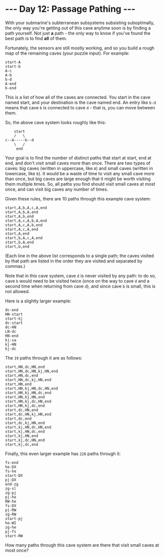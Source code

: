 # --- Day 12: Passage Pathing ---

With your submarine's subterranean subsystems subsisting suboptimally, the only way you're getting out of this cave anytime soon is by finding a path yourself. Not just **a** path - the only way to know if you've found the best path is to find **all** of them.

Fortunately, the sensors are still mostly working, and so you build a rough map of the remaining caves (your puzzle input). For example:

	start-A
	start-b
	A-c
	A-b
	b-d
	A-end
	b-end

This is a list of how all of the caves are connected. You start in the cave named start, and your destination is the cave named end. An entry like `b-d` means that cave `b` is connected to cave `d` - that is, you can move between them.

So, the above cave system looks roughly like this:

	    start
	    /   \
	c--A-----b--d
	    \   /
	     end

Your goal is to find the number of distinct paths that start at start, end at end, and don't visit small caves more than once. There are two types of caves: big caves (written in uppercase, like `A`) and small caves (written in lowercase, like `b`). It would be a waste of time to visit any small cave more than once, but big caves are large enough that it might be worth visiting them multiple times. So, all paths you find should visit small caves at most once, and can visit big caves any number of times.

Given these rules, there are 10 paths through this example cave system:

	start,A,b,A,c,A,end
	start,A,b,A,end
	start,A,b,end
	start,A,c,A,b,A,end
	start,A,c,A,b,end
	start,A,c,A,end
	start,A,end
	start,b,A,c,A,end
	start,b,A,end
	start,b,end

(Each line in the above list corresponds to a single path; the caves visited by that path are listed in the order they are visited and separated by commas.)

Note that in this cave system, cave `d` is never visited by any path: to do so, cave `b` would need to be visited twice (once on the way to cave `d` and a second time when returning from cave `d`), and since cave `b` is small, this is not allowed.

Here is a slightly larger example:

	dc-end
	HN-start
	start-kj
	dc-start
	dc-HN
	LN-dc
	HN-end
	kj-sa
	kj-HN
	kj-dc

The `19` paths through it are as follows:

	start,HN,dc,HN,end
	start,HN,dc,HN,kj,HN,end
	start,HN,dc,end
	start,HN,dc,kj,HN,end
	start,HN,end
	start,HN,kj,HN,dc,HN,end
	start,HN,kj,HN,dc,end
	start,HN,kj,HN,end
	start,HN,kj,dc,HN,end
	start,HN,kj,dc,end
	start,dc,HN,end
	start,dc,HN,kj,HN,end
	start,dc,end
	start,dc,kj,HN,end
	start,kj,HN,dc,HN,end
	start,kj,HN,dc,end
	start,kj,HN,end
	start,kj,dc,HN,end
	start,kj,dc,end

Finally, this even larger example has `226` paths through it:

	fs-end
	he-DX
	fs-he
	start-DX
	pj-DX
	end-zg
	zg-sl
	zg-pj
	pj-he
	RW-he
	fs-DX
	pj-RW
	zg-RW
	start-pj
	he-WI
	zg-he
	pj-fs
	start-RW

How many paths through this cave system are there that visit small caves at most once?
